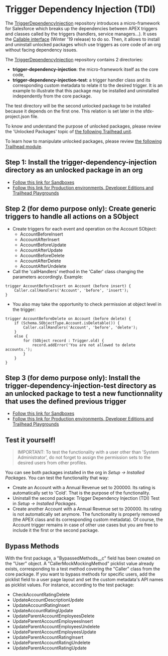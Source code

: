 # Trigger Dependency Injection (TDI)

The [TriggerDependencyInjection](https://github.com/RemiLeGuin/TriggerDependencyInjection) repository introduces a micro-framework for Salesforce which breaks up the dependencies between APEX triggers and classes called by the triggers (handlers, service managers...). It uses the [Callable interface](https://developer.salesforce.com/docs/atlas.en-us.apexcode.meta/apexcode/apex_interface_System_Callable.htm) (Winter '19 release) to do so. Then, it allows to install and uninstall unlocked packages which use triggers as core code of an org without facing dependency issues.

The [TriggerDependencyInjection](https://github.com/RemiLeGuin/TriggerDependencyInjection) repository contains 2 directories:
-   **trigger-dependency-injection**: the micro-framework itself as the core code,
-   **trigger-dependency-injection-test**: a trigger handler class and its corresponding custom metadata to relate it to the desired trigger. It is an example to illustrate that this package may be installed and uninstalled independently from the core package.

The test directory will be the second unlocked package to be installed because it depends on the first one. This relation is set later in the sfdx-project.json file.

To know and understand the purpose of unlocked packages, please review the 'Unlocked Packages' topic of [the following Trailhead unit](https://trailhead.salesforce.com/content/learn/modules/package-development-readiness/assemble-an-effective-team).

To learn how to manipulate unlocked packages, please review [the following Trailhead module](https://trailhead.salesforce.com/content/learn/modules/unlocked-packages-for-customers).

## Step 1: Install the trigger-dependency-injection directory as an unlocked package in an org

-   [Follow this link for Sandboxes](https://test.salesforce.com/packaging/installPackage.apexp?p0=04tB0000000Oid3IAC "https://test.salesforce.com/packaging/installPackage.apexp?p0=04tB0000000Oid3IAC")
-   [Follow this link for Production environments, Developer Editions and Trailhead Playgrounds](https://login.salesforce.com/packaging/installPackage.apexp?p0=04tB0000000Oid3IAC "https://login.salesforce.com/packaging/installPackage.apexp?p0=04tB0000000Oid3IAC")

## Step 2 (for demo purpose only): Create generic triggers to handle all actions on a SObject

-   Create triggers for each event and operation on the Account SObject:
    -   AccountBeforeInsert
    -   AccountAfterInsert
    -   AccountBeforeUpdate
    -   AccountAfterUpdate
    -   AccountBeforeDelete
    -   AccountAfterDelete
    -   AccountAfterUndelete
-   Call the 'callHandlers' method in the 'Caller' class changing the parameters accordingly. Example:

```
trigger AccountBeforeInsert on Account (before insert) {
    Caller.callHandlers('Account', 'before', 'insert');
}
```

-   You also may take the opportunity to check permission at object level in the trigger:

```
trigger AccountBeforeDelete on Account (before delete) {
    if (Schema.SObjectType.Account.isDeletable()) {
        Caller.callHandlers('Account', 'before', 'delete');
    }
    else {
        for (SObject record : Trigger.old) {
            record.addError('You are not allowed to delete accounts.');
        }
    }
}
```

## Step 3 (for demo purpose only): Install the trigger-dependency-injection-test directory as an unlocked package to test a new functionnality that uses the defined previous trigger

-   [Follow this link for Sandboxes](https://test.salesforce.com/packaging/installPackage.apexp?p0=04tB0000000Oid8IAC "https://test.salesforce.com/packaging/installPackage.apexp?p0=04tB0000000Oid8IAC")
-   [Follow this link for Production environments, Developer Editions and Trailhead Playgrounds](https://login.salesforce.com/packaging/installPackage.apexp?p0=04tB0000000Oid8IAC "https://login.salesforce.com/packaging/installPackage.apexp?p0=04tB0000000Oid8IAC")

## Test it yourself!
> IMPORTANT: To test the functionality with a user other than 'System Administrator', do not forget to assign the permission sets to the desired users from other profiles.

You can see both packages installed in the org in *Setup &rightarrow; Installed Packages*. You can test the functionality that way:
-   Create an Account with a Annual Revenue set to 200000. Its rating is automatically set to 'Cold'. That is the purpose of the functionality.
-   Uninstall the second package: Trigger Dependency Injection (TDI) Test in *Setup &rightarrow; Installed Packages*.
-   Create another Account with a Annual Revenue set to 200000. Its rating is not automatically set anymore. The functionality is properly removed (the APEX class and its corresponding custom metadata). Of course, the Account trigger remains in case of other use cases but you are free to include it the first or the second package.

## Bypass Methods

With the first package, a "BypassedMethods__c" field has been created on the "User" object. A "CallerMockMockingMethod" picklist value already exists, corresponding to a test method covering the "Caller" class from the core package.
If you want to bypass methods for specific users, add the picklist field to a user page layout and set the custom metadata's API names as picklist values. For instance, according to the test package:
- CheckAccountRatingDelete
- UpdateAccountDescriptionUpdate
- UpdateAccountRatingInsert
- UpdateAccountRatingUpdate
- UpdateParentAccountEmployeesDelete
- UpdateParentAccountEmployeesInsert
- UpdateParentAccountEmployeesUndelete
- UpdateParentAccountEmployeesUpdate
- UpdateParentAccountRatingInsert
- UpdateParentAccountRatingUndelete
- UpdateParentAccountRatingUpdate